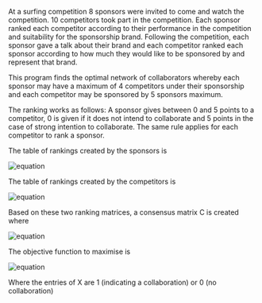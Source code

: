 

At a surfing competition 8 sponsors were invited to come and watch the competition. 10 competitors took part in the competition. 
Each sponsor ranked each competitor according to their performance in the competition and suitability for the sponsorship brand. 
Following the competition, each sponsor gave a talk about their brand and each competitor ranked each sponsor according to how much 
they would like to be sponsored by and represent that brand. 

This program finds the optimal network of collaborators whereby each sponsor may have a maximum of 4 competitors under their sponsorship
and each competitor may be sponsored by 5 sponsors maximum.

The ranking works as follows:
A sponsor gives between 0 and 5 points to a competitor, 0 is given if it does not intend to collaborate and
5 points in the case of strong intention to collaborate. The same rule applies for each competitor to rank a sponsor.

The table of rankings created by the sponsors is

![equation](http://latex.codecogs.com/gif.latex?R^{s\rightarrow&space;c})

The table of rankings created by the competitors is

![equation](http://latex.codecogs.com/gif.latex?R^{c\rightarrow&space;s})

Based on these two ranking matrices, a consensus matrix C is created where 

![equation](http://latex.codecogs.com/gif.latex?C_{ij}=R^{s\rightarrow&space;c}_{ij}R^{c\rightarrow&space;s}_{ji})

The objective function to maximise is

![equation](http://latex.codecogs.com/gif.latex?\sum_{ij}X_{ij}C_{ij})  

Where the entries of X are 1 (indicating a collaboration) or 0 (no collaboration)

